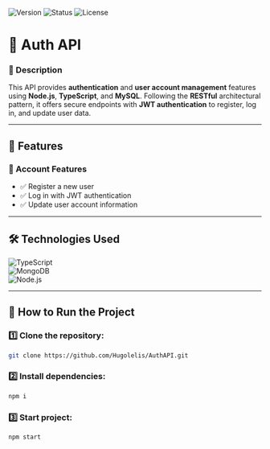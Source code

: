 ![Version](https://img.shields.io/badge/version-v1.0.0-blue.svg)
![Status](https://img.shields.io/badge/status-auth--only-brightgreen.svg)
![License](https://img.shields.io/badge/license-MIT-green.svg)

# 🔐 Auth API

### 📘 Description
This API provides **authentication** and **user account management** features using **Node.js**, **TypeScript**, and **MySQL**. Following the **RESTful** architectural pattern, it offers secure endpoints with **JWT authentication** to register, log in, and update user data.

---

## 🚀 Features

### 👤 Account Features  
- ✅ Register a new user  
- ✅ Log in with JWT authentication  
- ✅ Update user account information  

---

## 🛠️ Technologies Used

![TypeScript](https://img.shields.io/badge/TypeScript-007ACC?style=for-the-badge&logo=typescript&logoColor=white)  
![MongoDB](https://img.shields.io/badge/MongoDB-47A248?style=for-the-badge&logo=mongodb&logoColor=white)  
![Node.js](https://img.shields.io/badge/Node.js-339933?style=for-the-badge&logo=node.js&logoColor=white)

---

## 📂 How to Run the Project

### 1️⃣ Clone the repository:
```bash
git clone https://github.com/Hugolelis/AuthAPI.git
````
### 2️⃣ Install dependencies:
```bash
npm i
````
### 3️⃣ Start project: 
```bash
npm start
````

